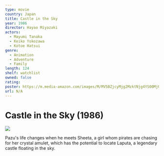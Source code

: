 ```yaml
---
type: movie
country: Japan
title: Castle in the Sky
year: 1986
director: Hayao Miyazaki
actors:
  - Mayumi Tanaka
  - Keiko Yokozawa
  - Kotoe Hatsui
genre:
  - Animation
  - Adventure
  - Family
length: 124
shelf: watchlist
owned: false
rating:
poster: https://m.media-amazon.com/images/M/MV5BZjcyMjg2MzktNjg4YS00MjQzLTg0YWQtMjUyZDk2Y2Y0YzZjXkEyXkFqcGc@._V1_SX300.jpg
url: N/A
---
```


# Castle in the Sky (1986)

![](https://m.media-amazon.com/images/M/MV5BZjcyMjg2MzktNjg4YS00MjQzLTg0YWQtMjUyZDk2Y2Y0YzZjXkEyXkFqcGc@._V1_SX300.jpg)

Pazu's life changes when he meets Sheeta, a girl whom pirates are chasing for her crystal amulet, which has the potential to locate Laputa, a legendary castle floating in the sky.